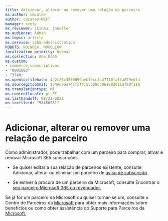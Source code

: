 ```yaml
---
title: Adicionar, alterar ou remover uma relação de parceiro
ms.author: cmcatee
author: cmcatee-MSFT
manager: scotv
ms.reviewer: jkinma, jmueller
ms.audience: Admin
ms.topic: article
ms.service: o365-administration
ROBOTS: NOINDEX, NOFOLLOW
localization_priority: Normal
ms.collection: Adm_O365
ms.custom:
- commerce_subscriptions
- "9001683"
- "3748"
ms.openlocfilehash: 4a2c26c3850d99aeb19cc3c47116faffa879edfa
ms.sourcegitcommit: 1b4ecaba74cfcff155528dc9e1002011afe0f110
ms.translationtype: MT
ms.contentlocale: pt-PT
ms.lasthandoff: 08/21/2021
ms.locfileid: "58450961"
---
```

# <a name="add-change-or-remove-a-partner-relationship"></a>Adicionar, alterar ou remover uma relação de parceiro

Como administrador, pode trabalhar com um parceiro para comprar, ativar e renovar Microsoft 365 subscrições. 

- Se quiser editar a sua relação de parceiros existente, consulte Adicionar, alterar ou eliminar um parceiro de [aviso de subscrição](https://docs.microsoft.com/microsoft-365/admin/misc/add-partner).

- Se estiver à procura de um parceiro da Microsoft, consulte Encontrar o [seu parceiro Microsoft 365 ou revendador.](https://docs.microsoft.com/microsoft-365/admin/manage/find-your-partner-or-reseller)

Se já for um parceiro da Microsoft ou quiser tornar-se um, consulte o Centro de Parceiros da [Microsoft](https://support.microsoft.com/help/4499930/partner-center-overview) para obter mais informações sobre benefícios ou como obter assistência do Suporte para Parceiros da [Microsoft.](https://aka.ms/partnersupport)

